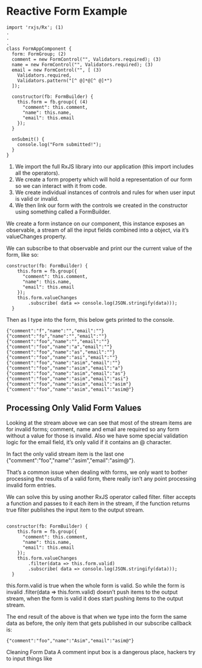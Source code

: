 # Reactive Form Example

```
import 'rxjs/Rx'; (1)
.
.
.
class FormAppComponent {
  form: FormGroup; (2)
  comment = new FormControl("", Validators.required); (3)
  name = new FormControl("", Validators.required); (3)
  email = new FormControl("", [ (3)
    Validators.required,
    Validators.pattern("[^ @]*@[^ @]*")
  ]);

  constructor(fb: FormBuilder) {
    this.form = fb.group({ (4)
      "comment": this.comment,
      "name": this.name,
      "email": this.email
    });
  }

  onSubmit() {
    console.log("Form submitted!");
  }
}
```


1. We import the full RxJS library into our application (this import includes all the operators).
2. We create a form property which will hold a representation of our form so we can interact with it from code.
3. We create individual instances of controls and rules for when user input is valid or invalid.
4. We then link our form with the controls we created in the constructor using something called a FormBuilder.

We create a form instance on our component, this instance exposes an observable, a stream of all the input fields combined into a object, via it’s valueChanges property.

We can subscribe to that observable and print our the current value of the form, like so:

```
constructor(fb: FormBuilder) {
    this.form = fb.group({
      "comment": this.comment,
      "name": this.name,
      "email": this.email
    });
    this.form.valueChanges
        .subscribe( data => console.log(JSON.stringify(data)));
  }

```

Then as I type into the form, this below gets printed to the console.

```
{"comment":"f","name":"","email":""}
{"comment":"fo","name":"","email":""}
{"comment":"foo","name":"","email":""}
{"comment":"foo","name":"a","email":""}
{"comment":"foo","name":"as","email":""}
{"comment":"foo","name":"asi","email":""}
{"comment":"foo","name":"asim","email":""}
{"comment":"foo","name":"asim","email":"a"}
{"comment":"foo","name":"asim","email":"as"}
{"comment":"foo","name":"asim","email":"asi"}
{"comment":"foo","name":"asim","email":"asim"}
{"comment":"foo","name":"asim","email":"asim@"}

```


## Processing Only Valid Form Values

Looking at the stream above we can see that most of the stream items are for invalid forms; comment, name and email are required so any form without a value for those is invalid. Also we have some special validation logic for the email field, it’s only valid if it contains an @ character.

In fact the only valid stream item is the last one {"comment":"foo","name":"asim","email":"asim@"}.

That’s a common issue when dealing with forms, we only want to bother processing the results of a valid form, there really isn’t any point processing invalid form entries.

We can solve this by using another RxJS operator called filter. filter accepts a function and passes to it each item in the stream, if the function returns true filter publishes the input item to the output stream.

```

constructor(fb: FormBuilder) {
    this.form = fb.group({
      "comment": this.comment,
      "name": this.name,
      "email": this.email
    });
    this.form.valueChanges
        .filter(data => this.form.valid)
        .subscribe( data => console.log(JSON.stringify(data)));
  }

```

this.form.valid is true when the whole form is valid. So while the form is invalid .filter(data ⇒ this.form.valid) doesn’t push items to the output stream, when the form is valid it does start pushing items to the output stream.

The end result of the above is that when we type into the form the same data as before, the only item that gets published in our subscribe callback is:

```
{"comment":"foo","name":"Asim","email":"asim@"}
```


Cleaning Form Data
A comment input box is a dangerous place, hackers try to input things like <script> tags and if we are not careful we open ourselves to the possibility of hackers gaming our applications.

So one common safety measure for comment forms is to strip out HTML tags from the message before we post it anywhere.

We can solve that again via a simple map operator on our form processing stream.
constructor(fb: FormBuilder) {
    this.form = fb.group({
      "comment": this.comment,
      "name": this.name,
      "email": this.email
    });
    this.form.valueChanges
        .filter(data => this.form.valid)
        .map(data => {
          data.comment = data.comment.replace(/<(?:.|\n)*?>/gm, '');
          return data
        })
        .subscribe( data => console.log(JSON.stringify(data)));
  }```

```


We add another operator to our stream, specifically we added a map operator.

We added this after the filter operator, so this map operator only gets called when the previous filter operator publishes to its output stream. To put it another way, this map operator only gets called on valid form values.

```

.map(data => { (1)
  data.comment = data.comment.replace(/<(?:.|\n)*?>/gm, ''); (2)
  return data (3)
})

```

1. The map operator gets passed the form object as a parameter called data.
2. We apply a regular expression on the comment property to replace everything that could be a HTML tag with an empty string.
3. What we return from the map function is what gets pushed to the map operators output stream.

Now when we type into our form a comment of <script> this is what gets printed out:
```
{"comment":"<","name":"Asim","email":"asim@"}
{"comment":"<s","name":"Asim","email":"asim@"}
{"comment":"<sc","name":"Asim","email":"asim@"}
{"comment":"<scr","name":"Asim","email":"asim@"}
{"comment":"<scri","name":"Asim","email":"asim@"}
{"comment":"<scrip","name":"Asim","email":"asim@"}
{"comment":"<script","name":"Asim","email":"asim@"}
{"comment":"","name":"Asim","email":"asim@"}
```


Focusing on the last line {"comment":"","name":"Asim","email":"asim@"} we can see that the <script> tag the user typed in, is stripped from the comment property.

## Adding Form Values
A useful feature would be if we could let the user know the last time the form was updated.

We can solve this again by adding another map operator to our observable chain, this time we just add the current time to another property to our data object called lastUpdateTS, like so:

```
constructor(fb: FormBuilder) {
    this.form = fb.group({
      "comment": this.comment,
      "name": this.name,
      "email": this.email
    });
    this.form.valueChanges
        .filter(data => this.form.valid)
        .map(data => {
          data.comment = data.comment.replace(/<(?:.|\n)*?>/gm, '');
          return data
        })
        .map(data => {
          data.lastUpdateTS = new Date();
          return data
        })
        .subscribe( data => console.log(JSON.stringify(data)));
  }
```

This second map operator simply adds a property to our data object and then pushes the data object onto its output stream.

If we now ran our application we would see this printed out:
```
{"comment":"f","name":"Asim","email":"asim@","lastUpdateTS":"2016-10-03T20:33:45.980Z"}
{"comment":"fo","name":"Asim","email":"asim@","lastUpdateTS":"2016-10-03T20:33:46.187Z"}
{"comment":"foo","name":"Asim","email":"asim@","lastUpdateTS":"2016-10-03T20:33:46.364Z"}
```


## Not Using Observables

In Angular we don’t need to use observables, and therefore reactive programming, if we don’t want to.

Instead of adding operators to the observable chain we can choose to just subscribe and do the processing in the callback, like so:

```
constructor(fb: FormBuilder) {
    this.form = fb.group({
      "comment": this.comment,
      "name": this.name,
      "email": this.email
    });
    this.form.valueChanges
        .subscribe( data => {
          if (this.form.valid) {
            data.comment = data.comment.replace(/<(?:.|\n)*?>/gm, '');
            data.lastUpdateTS = new Date();
            console.log(JSON.stringify(data))
          }
        });
  }
```


Angular exposes RxJS observables in a small but important number of places in Angular. The EventEmitter, HTTP and Reactive Forms.

We use operators to add to the observable chain and then subscribe to the output and perform actual real life actions in our application, either change the state of variables or call functions.

We can choose to take advantage of that and code reactively, or we can just subscribe to the observable and code imperatively.
